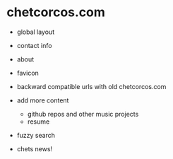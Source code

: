 # chetcorcos.com

- global layout
- contact info
- about

- favicon

- backward compatible urls with old chetcorcos.com

- add more content
	- github repos and other music projects
	- resume

- fuzzy search
- chets news!
